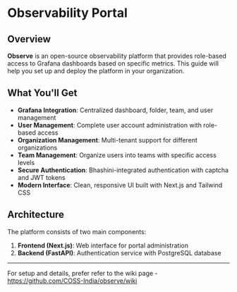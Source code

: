 # Observability Portal

## Overview

**Observe** is an open-source observability platform that provides role-based access to Grafana dashboards based on specific metrics. This guide will help you set up and deploy the platform in your organization.

## What You'll Get

- **Grafana Integration**: Centralized dashboard, folder, team, and user management
- **User Management**: Complete user account administration with role-based access
- **Organization Management**: Multi-tenant support for different organizations
- **Team Management**: Organize users into teams with specific access levels
- **Secure Authentication**: Bhashini-integrated authentication with captcha and JWT tokens
- **Modern Interface**: Clean, responsive UI built with Next.js and Tailwind CSS

## Architecture

The platform consists of two main components:

1. **Frontend (Next.js)**: Web interface for portal administration
2. **Backend (FastAPI)**: Authentication service with PostgreSQL database

--- 
For setup and details, prefer refer to the wiki page - https://github.com/COSS-India/observe/wiki
